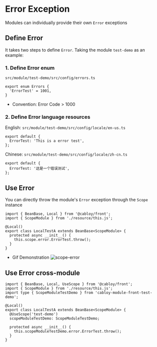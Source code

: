 # Error Exception

Modules can individually provide their own `Error` exceptions

## Define Error

It takes two steps to define `Error`. Taking the module `test-demo` as an example:

### 1. Define Error enum

`src/module/test-demo/src/config/errors.ts`

```typescript{2}
export enum Errors {
  'ErrorTest' = 1001,
}
```

- Convention: Error Code > 1000

### 2. Define Error language resources

English: `src/module/test-demo/src/config/locale/en-us.ts`

```typescript{2}
export default {
  ErrorTest: 'This is a error test',
};
```

Chinese: `src/module/test-demo/src/config/locale/zh-cn.ts`

```typescript{2}
export default {
  ErrorTest: '这是一个错误测试',
};
```

## Use Error

You can directly throw the module's `Error` exception through the `Scope` instance

```typescript{7}
import { BeanBase, Local } from '@cabloy/front';
import { ScopeModule } from './resource/this.js';

@Local()
export class LocalTestA extends BeanBase<ScopeModule> {
  protected async __init__() {
    this.scope.error.ErrorTest.throw();
  }
}
```

- Gif Demonstration
  ![scope-error](https://cabloy-1258265067.cos.ap-shanghai.myqcloud.com/image/scope-error.gif)

## Use Error cross-module

```typescript{3,7-8,11}
import { BeanBase, Local, UseScope } from '@cabloy/front';
import { ScopeModule } from './resource/this.js';
import type { ScopeModuleTestDemo } from 'cabloy-module-front-test-demo';

@Local()
export class LocalTestA extends BeanBase<ScopeModule> {
  @UseScope('test-demo')
  scopeModuleTestDemo: ScopeModuleTestDemo;

  protected async __init__() {
    this.scopeModuleTestDemo.error.ErrorTest.throw();
  }
}
```
